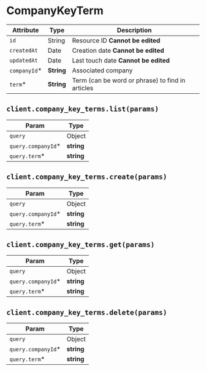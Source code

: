 # CompanyKeyTerm

| Attribute | Type | Description |
| --------- | ---- | ----------- |
| `id`         | String     | Resource ID **Cannot be edited** |
| `createdAt`       | Date       | Creation date **Cannot be edited** |
| `updatedAt`       | Date       | Last touch date **Cannot be edited** |
| `companyId`* | **String** | Associated company |
| `term`*      | **String** | Term (can be word or phrase) to find in articles |

## `client.company_key_terms.list(params)`

| Param | Type |
|-------|------|
| `query`             | Object |
| `query.companyId`*  | **string** |
| `query.term`*       | **string** |

## `client.company_key_terms.create(params)`

| Param | Type |
|-------|------|
| `query`             | Object |
| `query.companyId`*  | **string** |
| `query.term`*       | **string** |

## `client.company_key_terms.get(params)`

| Param | Type |
|-------|------|
| `query`             | Object |
| `query.companyId`*  | **string** |
| `query.term`*       | **string** |

## `client.company_key_terms.delete(params)`

| Param | Type |
|-------|------|
| `query`             | Object |
| `query.companyId`*  | **string** |
| `query.term`*       | **string** |
